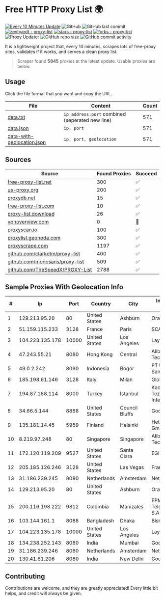 
# Free HTTP Proxy List 🌍

[![Every 10 Minutes Update](https://github.com/mertguvencli/http-proxy-list/actions/workflows/main.yml/badge.svg?branch=main)](https://github.com/mertguvencli/http-proxy-list/actions/workflows/main.yml)
![GitHub](https://img.shields.io/github/license/mertguvencli/http-proxy-list)
![GitHub last commit](https://img.shields.io/github/last-commit/mertguvencli/http-proxy-list)
[![zevtyardt - proxy-list](https://img.shields.io/static/v1?label=zevtyardt&message=proxy-list&color=blue&logo=github)](https://github.com/zevtyardt/proxy-list "Go to GitHub repo")
[![stars - proxy-list](https://img.shields.io/github/stars/zevtyardt/proxy-list?style=social)](https://github.com/zevtyardt/proxy-list)
[![forks - proxy-list](https://img.shields.io/github/forks/zevtyardt/proxy-list?style=social)](https://github.com/zevtyardt/proxy-list)
[![Proxy Updater](https://github.com/zevtyardt/proxy-list/workflows/Proxy%20Updater/badge.svg)](https://github.com/zevtyardt/proxy-list/actions?query=workflow:"Proxy+Updater")
![GitHub repo size](https://img.shields.io/github/repo-size/zevtyardt/proxy-list)
[![GitHub commit activity](https://img.shields.io/github/commit-activity/m/zevtyardt/proxy-list?logo=commits)](https://github.com/zevtyardt/proxy-list/commits/main)

It is a lightweight project that, every 10 minutes, scrapes lots of free-proxy sites, validates if it works, and serves a clean proxy list.

> Scraper found **5845** proxies at the latest update. Usable proxies are below.

## Usage

Click the file format that you want and copy the URL.

|File|Content|Count|
|----|-------|-----|
|[data.txt](https://raw.githubusercontent.com/mertguvencli/http-proxy-list/main/proxy-list/data.txt)|`ip_address:port` combined (seperated new line)|571|
|[data.json](https://raw.githubusercontent.com/mertguvencli/http-proxy-list/main/proxy-list/data.json)|`ip, port`|571|
|[data-with-geolocation.json](https://raw.githubusercontent.com/mertguvencli/http-proxy-list/main/proxy-list/data-with-geolocation.json)|`ip, port, geolocation`|571|

## Sources

|Source|Found Proxies|Succeed|
|------|-------------|-------|
|[free-proxy-list.net](https://free-proxy-list.net)|300|✅|
|[us-proxy.org](https://www.us-proxy.org)|200|✅|
|[proxydb.net](http://proxydb.net)|15|✅|
|[free-proxy-list.com](https://free-proxy-list.com/?page=&port=&type%5B%5D=http&type%5B%5D=https&up_time=0&search=Search)|10|✅|
|[proxy-list.download](https://www.proxy-list.download/HTTP)|26|✅|
|[vpnoverview.com](https://vpnoverview.com/privacy/anonymous-browsing/free-proxy-servers)|0|🚫|
|[proxyscan.io](https://www.proxyscan.io)|100|✅|
|[proxylist.geonode.com](https://proxylist.geonode.com/api/proxy-list?limit=300&page=1&sort_by=lastChecked&sort_type=desc&protocols=http,https)|300|✅|
|[proxyscrape.com](https://api.proxyscrape.com/v2/?request=displayproxies&protocol=http&timeout=10000&country=all&ssl=all&anonymity=all)|1197|✅|
|[github.com/clarketm/proxy-list](https://raw.githubusercontent.com/clarketm/proxy-list/master/proxy-list-raw.txt)|400|✅|
|[github.com/monosans/proxy-list](https://raw.githubusercontent.com/monosans/proxy-list/main/proxies/http.txt)|509|✅|
|[github.com/TheSpeedX/PROXY-List](https://raw.githubusercontent.com/TheSpeedX/PROXY-List/master/http.txt)|2788|✅|


## Sample Proxies With Geolocation Info

|#|Ip|Port|Country|City|Internet Service Provider|
|-|--|----|-------|----|-------------------------|
|1|129.213.95.20|80|United States|Ashburn|Oracle Corporation|
|2|51.159.115.233|3128|France|Paris|SCALEWAY|
|3|104.223.135.178|10000|United States|Los Angeles|LayerHost|
|4|47.243.55.21|8080|Hong Kong|Central|Alibaba (US) Technology Co., Ltd.|
|5|49.0.2.242|8090|Indonesia|Bogor|PT Usaha Adi Sanggoro|
|6|185.198.61.146|3128|Italy|Milan|Global Router LLC|
|7|194.87.188.114|8000|Turkey|Istanbul|Kadir Huseyin Tezcan Nosspeed Internet Teknolojileri|
|8|34.66.5.144|8888|United States|Council Bluffs|Google LLC|
|9|135.181.14.45|5959|Finland|Helsinki|Hetzner Online GmbH|
|10|8.219.97.248|80|Singapore|Singapore|Alibaba (US) Technology Co., Ltd.|
|11|172.120.119.209|9527|United States|Santa Clara|EGIHosting|
|12|205.185.126.246|3128|United States|Las Vegas|FranTech Solutions|
|13|31.186.239.245|8080|Netherlands|Amsterdam|NetSkope Inc|
|14|129.213.95.20|80|United States|Ashburn|Oracle Corporation|
|15|200.116.198.222|9812|Colombia|Manizales|EPM Telecomunicaciones S.A. E.S.P|
|16|103.144.161.1|8088|Bangladesh|Dhaka|Bismillah Telecom|
|17|104.223.135.178|10000|United States|Los Angeles|LayerHost|
|18|134.238.252.143|8080|India|Mumbai|Google LLC|
|19|31.186.239.246|8080|Netherlands|Amsterdam|NetSkope Inc|
|20|130.41.61.206|8080|India|New Delhi|Google LLC|



## Contributing

Contributions are welcome, and they are greatly appreciated! Every
little bit helps, and credit will always be given.

